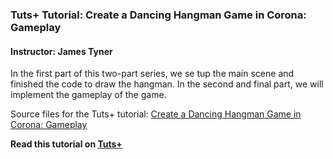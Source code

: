 ### Tuts+ Tutorial: Create a Dancing Hangman Game in Corona: Gameplay

#### Instructor: James Tyner

In the first part of this two-part series, we se tup the main scene and finished the code to draw the hangman. In the second and final part, we will implement the gameplay of the game.

Source files for the Tuts+ tutorial: [Create a Dancing Hangman Game in Corona: Gameplay](http://code.tutsplus.com/tutorials/create-a-dancing-hangman-game-in-corona-gameplay--cms-23041)

**Read this tutorial on [Tuts+](https://code.tutsplus.com)**
